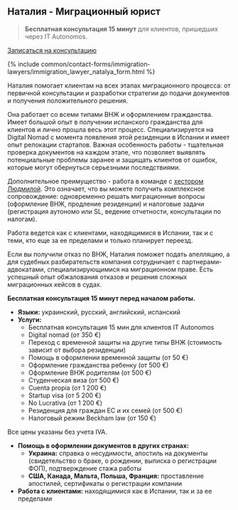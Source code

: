 <span id="наталия-д---миграционный-юрист" class="legacy-anchor"></span>
## Наталия - Миграционный юрист

> **Бесплатная консультация 15 минут** для клиентов, пришедших через IT Autonomos.

<a href="#" class="btn-contact-specialist" onclick="contactImmigrationLawyerNatalya(); return false;">Записаться на консультацию</a>

{% include common/contact-forms/immigration-lawyers/immigration_lawyer_natalya_form.html %}

Наталия помогает клиентам на всех этапах миграционного процесса: от первичной консультации и разработки стратегии до
подачи документов и получения положительного решения.

Она работает со всеми типами ВНЖ и оформлением гражданства. Имеет большой опыт в получении испанского гражданства
для клиентов и лично прошла весь этот процесс. Специализируется на Digital Nomad с момента появления этой
резиденции в Испании и имеет опыт релокации стартапов. Важная особенность работы - тщательная проверка документов на
каждом этапе, что позволяет выявлять потенциальные проблемы заранее и защищать клиентов от ошибок, которые могут
обернуться серьезными последствиями.

Дополнительное преимущество - работа в команде с [хестором Людмилой](#людмила-д). Это означает, что вы можете
получить комплексное сопровождение: одновременно решать миграционные вопросы (оформление ВНЖ, продление резиденции) и
налоговые задачи (регистрация аутономо или SL, ведение отчетности, консультации по налогам).

Работа ведется как с клиентами, находящимися в Испании, так и с теми, кто еще за ее пределами и только планирует
переезд.

Если вы получили отказ по ВНЖ, Наталия поможет подать апелляцию, а для судебных разбирательств компания сотрудничает с
партнерами-адвокатами, специализирующимися на миграционном праве. Есть успешный опыт обжалования отказов и решения
сложных миграционных кейсов в судах.

**Бесплатная консультация 15 минут перед началом работы.**

- **Языки:** украинский, русский, английский, испанский
- **Услуги:**
    - Бесплатная консультация 15 мин для клиентов IT Autonomos
    - Digital nomad (от 350 €)
    - Переход с временной защиты на другие типы ВНЖ (стоимость зависит от выбора резиденции)
    - Помощь в оформлении временной защиты (от 50 €)
    - Оформление гражданства ребенку (от 500 €)
    - Оформление ВНЖ родителям (от 500 €)
    - Студенческая виза (от 500 €)
    - Cuenta propia (от 1 200 €)
    - Startup visa (от 5 200 €)
    - No Lucrativa (от 1 200 €)
    - Резиденция для граждан ЕС и их семей (от 500 €)
    - Налоговый режим Beckham law (от 150 €)

Все цены указаны без учета IVA.

- **Помощь в оформлении документов в других странах:**
    - **Украина:** справка о несудимости, апостиль на документы (свидетельство о браке, о рождении, выписка о
      регистрации ФОП), подтверждение стажа работы
    - **США, Канада, Мальта, Польша, Франция:** проставление апостилей, сертификаты о регистрации компании
- **Работа с клиентами:** находящимися как в Испании, так и за ее пределами
